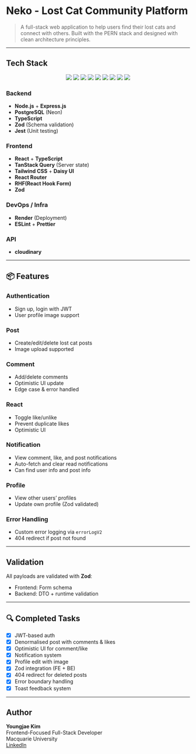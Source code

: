 # Neko - Lost Cat Community Platform

> A full-stack web application to help users find their lost cats and connect with others. Built with the PERN stack and designed with clean architecture principles.

---

## Tech Stack

<p align="center">
  <img src="https://img.shields.io/badge/TypeScript-3178c6?style=for-the-badge&logo=typescript&logoColor=white" />
  <img src="https://img.shields.io/badge/React-61dafb?style=for-the-badge&logo=react&logoColor=black" />
  <img src="https://img.shields.io/badge/React_Hook_Form-EC5990?style=for-the-badge&logo=reacthookform&logoColor=white" />
  <img src="https://img.shields.io/badge/TailwindCSS-38bdf8?style=for-the-badge&logo=tailwind-css&logoColor=white" />
  <img src="https://img.shields.io/badge/Zod-EF4444?style=for-the-badge&logo=zod&logoColor=white" />
  <img src="https://img.shields.io/badge/Node.js-339933?style=for-the-badge&logo=node.js&logoColor=white" />
  <img src="https://img.shields.io/badge/PostgreSQL-336791?style=for-the-badge&logo=postgresql&logoColor=white" />
  
  <img src="https://img.shields.io/badge/Jest-C21325?style=for-the-badge&logo=jest&logoColor=white" />
  <img src="https://img.shields.io/badge/Render-46E3B7?style=for-the-badge&logo=render&logoColor=black" />

</p>

### Backend

- **Node.js** + **Express.js**
- **PostgreSQL** (Neon)
- **TypeScript**
- **Zod** (Schema validation)
- **Jest** (Unit testing)

### Frontend

- **React** + **TypeScript**
- **TanStack Query** (Server state)
- **Tailwind CSS** + **Daisy UI**
- **React Router**
- **RHF(React Hook Form)**
- **Zod**

### DevOps / Infra

- **Render** (Deployment)
- **ESLint** + **Prettier**

### API

- **cloudinary**

---

## 📦 Features

### Authentication

- Sign up, login with JWT
- User profile image support

### Post

- Create/edit/delete lost cat posts
- Image upload supported

### Comment

- Add/delete comments
- Optimistic UI update
- Edge case & error handled

### React

- Toggle like/unlike
- Prevent duplicate likes
- Optimistic UI

### Notification

- View comment, like, and post notifications
- Auto-fetch and clear read notifications
- Can find user info and post info

### Profile

- View other users’ profiles
- Update own profile (Zod validated)

### Error Handling

- Custom error logging via `errorLogV2`
- 404 redirect if post not found

---

## Validation

All payloads are validated with **Zod**:

- Frontend: Form schema
- Backend: DTO + runtime validation

---

## 🔍 Completed Tasks

- [x] JWT-based auth
- [x] Denormalised post with comments & likes
- [x] Optimistic UI for comment/like
- [x] Notification system
- [x] Profile edit with image
- [x] Zod integration (FE + BE)
- [x] 404 redirect for deleted posts
- [x] Error boundary handling
- [x] Toast feedback system

---

## Author

**Youngjae Kim**  
Frontend-Focused Full-Stack Developer  
Macquarie University  
[LinkedIn](https://www.linkedin.com/in/youngjaekimdeveloper/)

